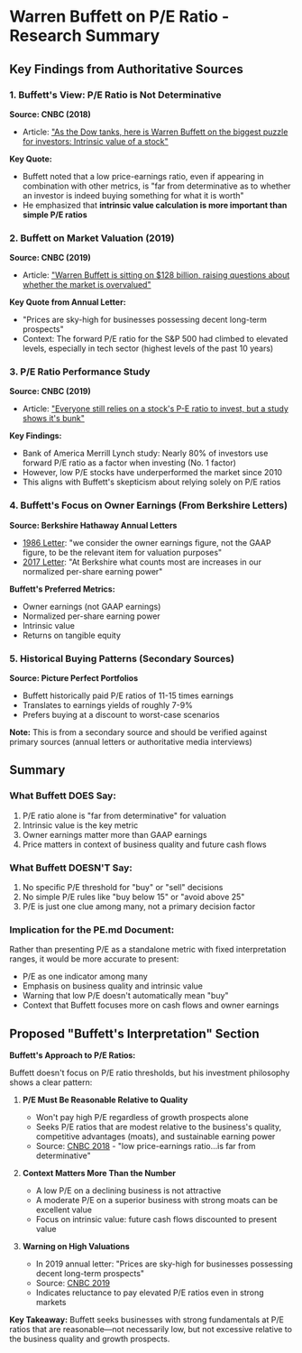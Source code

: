 # Warren Buffett on P/E Ratio - Research Summary

## Key Findings from Authoritative Sources

### 1. Buffett's View: P/E Ratio is Not Determinative

**Source: CNBC (2018)**
- Article: ["As the Dow tanks, here is Warren Buffett on the biggest puzzle for investors: Intrinsic value of a stock"](https://www.cnbc.com/2018/12/05/warren-buffett-on-the-biggest-puzzle-for-investors-intrinsic-value.html)

**Key Quote:**
- Buffett noted that a low price-earnings ratio, even if appearing in combination with other metrics, is "far from determinative as to whether an investor is indeed buying something for what it is worth"
- He emphasized that **intrinsic value calculation is more important than simple P/E ratios**

### 2. Buffett on Market Valuation (2019)

**Source: CNBC (2019)**
- Article: ["Warren Buffett is sitting on $128 billion, raising questions about whether the market is overvalued"](https://www.cnbc.com/2019/11/29/buffett-sitting-on-128-billion-raises-questions-on-market-valuation.html)

**Key Quote from Annual Letter:**
- "Prices are sky-high for businesses possessing decent long-term prospects"
- Context: The forward P/E ratio for the S&P 500 had climbed to elevated levels, especially in tech sector (highest levels of the past 10 years)

### 3. P/E Ratio Performance Study

**Source: CNBC (2019)**
- Article: ["Everyone still relies on a stock's P-E ratio to invest, but a study shows it's bunk"](https://www.cnbc.com/amp/2019/05/31/everyone-still-relies-on-a-stocks-p-e-ratio-to-invest-but-a-study-shows-its-bunk.html)

**Key Findings:**
- Bank of America Merrill Lynch study: Nearly 80% of investors use forward P/E ratio as a factor when investing (No. 1 factor)
- However, low P/E stocks have underperformed the market since 2010
- This aligns with Buffett's skepticism about relying solely on P/E ratios

### 4. Buffett's Focus on Owner Earnings (From Berkshire Letters)

**Source: Berkshire Hathaway Annual Letters**
- [1986 Letter](https://www.berkshirehathaway.com/letters/1986.html): "we consider the owner earnings figure, not the GAAP figure, to be the relevant item for valuation purposes"
- [2017 Letter](https://www.berkshirehathaway.com/letters/2017ltr.pdf): "At Berkshire what counts most are increases in our normalized per-share earning power"

**Buffett's Preferred Metrics:**
- Owner earnings (not GAAP earnings)
- Normalized per-share earning power
- Intrinsic value
- Returns on tangible equity

### 5. Historical Buying Patterns (Secondary Sources)

**Source: Picture Perfect Portfolios**
- Buffett historically paid P/E ratios of 11-15 times earnings
- Translates to earnings yields of roughly 7-9%
- Prefers buying at a discount to worst-case scenarios

**Note:** This is from a secondary source and should be verified against primary sources (annual letters or authoritative media interviews)

## Summary

### What Buffett DOES Say:
1. P/E ratio alone is "far from determinative" for valuation
2. Intrinsic value is the key metric
3. Owner earnings matter more than GAAP earnings
4. Price matters in context of business quality and future cash flows

### What Buffett DOESN'T Say:
1. No specific P/E threshold for "buy" or "sell" decisions
2. No simple P/E rules like "buy below 15" or "avoid above 25"
3. P/E is just one clue among many, not a primary decision factor

### Implication for the PE.md Document:
Rather than presenting P/E as a standalone metric with fixed interpretation ranges, it would be more accurate to present:
- P/E as one indicator among many
- Emphasis on business quality and intrinsic value
- Warning that low P/E doesn't automatically mean "buy"
- Context that Buffett focuses more on cash flows and owner earnings

## Proposed "Buffett's Interpretation" Section

**Buffett's Approach to P/E Ratios:**

Buffett doesn't focus on P/E ratio thresholds, but his investment philosophy shows a clear pattern:

1. **P/E Must Be Reasonable Relative to Quality**
   - Won't pay high P/E regardless of growth prospects alone
   - Seeks P/E ratios that are modest relative to the business's quality, competitive advantages (moats), and sustainable earning power
   - Source: [CNBC 2018](https://www.cnbc.com/2018/12/05/warren-buffett-on-the-biggest-puzzle-for-investors-intrinsic-value.html) - "low price-earnings ratio...is far from determinative"

2. **Context Matters More Than the Number**
   - A low P/E on a declining business is not attractive
   - A moderate P/E on a superior business with strong moats can be excellent value
   - Focus on intrinsic value: future cash flows discounted to present value

3. **Warning on High Valuations**
   - In 2019 annual letter: "Prices are sky-high for businesses possessing decent long-term prospects"
   - Source: [CNBC 2019](https://www.cnbc.com/2019/11/29/buffett-sitting-on-128-billion-raises-questions-on-market-valuation.html)
   - Indicates reluctance to pay elevated P/E ratios even in strong markets

**Key Takeaway:** Buffett seeks businesses with strong fundamentals at P/E ratios that are reasonable—not necessarily low, but not excessive relative to the business quality and growth prospects.
